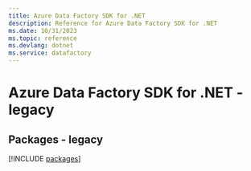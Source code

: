 ```yaml
---
title: Azure Data Factory SDK for .NET
description: Reference for Azure Data Factory SDK for .NET
ms.date: 10/31/2023
ms.topic: reference
ms.devlang: dotnet
ms.service: datafactory
---
```

# Azure Data Factory SDK for .NET - legacy
## Packages - legacy
[!INCLUDE [packages](data-factory-index.md)]